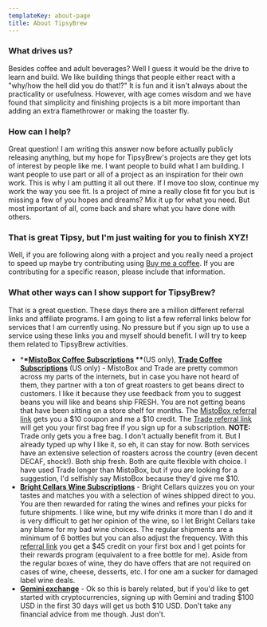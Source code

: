 ```yaml
---
templateKey: about-page
title: About TipsyBrew
---
```

### What drives us?

Besides coffee and adult beverages? Well I guess it would be the drive to learn and build. We like building things that people either react with a "why/how the hell did you do that!?" It is fun and it isn't always about the practicality or usefulness. However, with age comes wisdom and we have found that simplicity and finishing projects is a bit more important than adding an extra flamethrower or making the toaster fly.

### How can I help?

Great question! I am writing this answer now before actually publicly releasing anything, but my hope for TipsyBrew's projects are they get lots of interest by people like me. I want people to build what I am building. I want people to use part or all of a project as an inspiration for their own work. This is why I am putting it all out there. If I move too slow, continue my work the way you see fit. Is a project of mine a really close fit for you but is missing a few of you hopes and dreams? Mix it up for what you need. But most important of all, come back and share what you have done with others.

### That is great Tipsy, but I'm just waiting for you to finish XYZ!

Well, if you are following along with a project and you really need a project to speed up maybe try contributing using [Buy me a coffee](https://www.buymeacoffee.com/TipsyBrew). If you are contributing for a specific reason, please include that information.

### What other ways can I show support for TipsyBrew?

That is a great question. These days there are a million different referral links and affiliate programs. I am going to list a few referral links below for services that I am currently using. No pressure but if you sign up to use a service using these links you and myself should benefit. I will try to keep them related to TipsyBrew activities.

* \***\*[**MistoBox Coffee Subscriptions**](http://mbox.coffee/RKXY) \*\***(US only), [**Trade Coffee Subscriptions**](http://s.trdcfe.me/v8jmm) (US only) - MistoBox and Trade are pretty common across my parts of the internets, but in case you have not heard of them, they partner with a ton of great roasters to get beans direct to customers. I like it because they use feedback from you to suggest beans you will like and beans ship FRESH. You are not getting beans that have been sitting on a store shelf for months. The [MistoBox referral link](http://mbox.coffee/RKXY) gets you a $10 coupon and me a $10 credit. The [Trade referral link](http://s.trdcfe.me/v8jmm) will get you your first bag free if you sign up for a subscription. **NOTE:** Trade only gets you a free bag. I don't actually benefit from it. But I already typed up why I like it, so eh, it can stay for now. Both services have an extensive selection of roasters across the country (even decent DECAF, shock!). Both ship fresh. Both are quite flexible with choice. I have used Trade longer than MistoBox, but if you are looking for a suggestion, I'd selfishly say MistoBox because they'd give me $10.
* [**Bright Cellars Wine Subscriptions**](https://www.brightcellars.com/?rn=MarkBoddie) - Bright Cellars quizzes you on your tastes and matches you with a selection of wines shipped direct to you. You are then rewarded for rating the wines and refines your picks for future shipments. I like wine, but my wife drinks it more than I do and it is very difficult to get her opinion of the wine, so I let Bright Cellars take any blame for my bad wine choices. The regular shipments are a minimum of 6 bottles but you can also adjust the frequency. With this [referral link](https://www.brightcellars.com/?rn=MarkBoddie) you get a $45 credit on your first box and I get points for their rewards program (equivalent to a free bottle for me). Aside from the regular boxes of wine, they do have offers that are not required on cases of wine, cheese, desserts, etc. I for one am a sucker for damaged label wine deals.
* [**Gemini exchange**](gemini.com/share/n7777yau9) - Ok so this is barely related, but if you'd like to get started with cryptocurrencies, signing up with Gemini and trading $100 USD in the first 30 days will get us both $10 USD. Don't take any financial advice from me though. Just don't.
